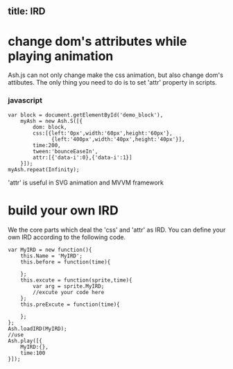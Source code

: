 title: IRD
---

# change dom's attributes while playing animation

Ash.js can not only change make the css animation, but also change dom's attibutes. The only thing you need to do is to set 'attr' property in scripts.

### javascript

```
var block = document.getElementById('demo_block'),
	myAsh = new Ash.S([{
		dom: block,
		css:[{left:'0px',width:'60px',height:'60px'},
	   		  {left:'400px',width:'40px',height:'40px'}],
    	time:200,
    	tween:'bounceEaseIn',
    	attr:[{'data-i':0},{'data-i':1}]
 	}]);
myAsh.repeat(Infinity);
```

'attr' is useful in SVG animation and MVVM framework

# build your own IRD

We the core parts which deal the 'css' and 'attr' as IRD. You can define your own IRD according to the following code.

```
var MyIRD = new function(){
    this.Name = 'MyIRD';
    this.before = function(time){

    };
    this.excute = function(sprite,time){
        var arg = sprite.MyIRD;
        //excute your code here
    };
    this.preExcute = function(time){

    };
};
Ash.loadIRD(MyIRD);
//use
Ash.play([{
	MyIRD:{},
	time:100
}]);
```